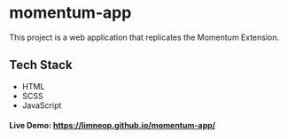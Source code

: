 # momentum-app
This project is a web application that replicates the Momentum Extension.

## Tech Stack

- HTML
- SCSS
- JavaScript

#### Live Demo: https://limneop.github.io/momentum-app/

